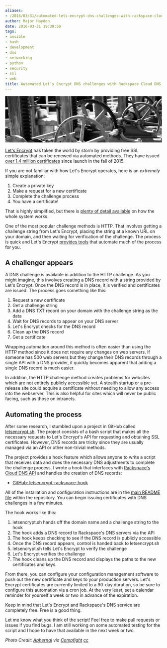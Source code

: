 ```yaml
---
aliases:
- /2016/03/31/automated-lets-encrypt-dns-challenges-with-rackspace-cloud-dns/
author: Major Hayden
date: 2016-03-31 19:39:50
tags:
- ansible
- bash
- development
- dns
- networking
- python
- security
- ssl
- web
title: Automated Let’s Encrypt DNS challenges with Rackspace Cloud DNS
---
```


![gears_photo]

[Let's Encrypt][1] has taken the world by storm by providing free SSL certificates that can be renewed via automated methods. They have issued [over 1.4 million certificates][2] since launch in the fall of 2015.

If you are not familiar with how Let's Encrypt operates, here is an _extremely_ simple explanation:

  1. Create a private key
  2. Make a request for a new certificate
  3. Complete the challenge process
  4. You have a certificate!

That is highly simplified, but there is [plenty of detail available][3] on how the whole system works.

One of the most popular challenge methods is HTTP. That involves getting a challenge string from Let's Encrypt, placing the string at a known URL on your domain, and then waiting for verification of the challenge. The process is quick and Let's Encrypt [provides tools][4] that automate much of the process for you.

## A challenger appears

A DNS challenge is available in addition to the HTTP challenge. As you might imagine, this involves creating a DNS record with a string provided by Let's Encrypt. Once the DNS record is in place, it is verified and certificates are issued. The process goes something like this:

  1. Request a new certificate
  2. Get a challenge string
  3. Add a DNS TXT record on your domain with the challenge string as the data
  4. Wait for DNS records to appear on your DNS server
  5. Let's Encrypt checks for the DNS record
  6. Clean up the DNS record
  7. Get a certificate

Wrapping automation around this method is often easier than using the HTTP method since it does not require any changes on web servers. If someone has 500 web servers but they change their DNS records through a single API with a DNS provider, it quickly becomes apparent that adding a single DNS record is much easier.

In addition, the HTTP challenge method creates problems for websites which are not entirely publicly accessible yet. A stealth startup or a pre-release site could acquire a certificate without needing to allow any access into the webserver. This is also helpful for sites which will never be public facing, such as those on intranets.

## Automating the process

After some research, I stumbled upon a project in GitHub called [letsencrypt.sh][5]. The project consists of a bash script that makes all the necessary requests to Let's Encrypt's API for requesting and obtaining SSL certificates. However, DNS records are tricky since they are usually managed via an API or other non-trivial methods.

The project provides a hook feature which allows anyone to write a script that receives data and does the necessary DNS adjustments to complete the challenge process. I wrote a hook that interfaces with [Rackspace's Cloud DNS API][6] and handles the creation of DNS records:

  * [GitHub: letsencrypt-rackspace-hook][7]

All of the installation and configuration instructions are in the [main README file][8] within the repository. You can begin issuing certificates with DNS challenges in a few minutes.

The hook works like this:

  1. letsencrypt.sh hands off the domain name and a challenge string to the hook
  2. The hook adds a DNS record to Rackspace's DNS servers via the API
  3. The hook keeps checking to see if the DNS record is publicly accessible
  4. Once the DNS record appears, control is handed back to letsencrypt.sh
  5. letsencrypt.sh tells Let's Encrypt to verify the challenge
  6. Let's Encrypt verifies the challenge
  7. The hook cleans up the DNS record and displays the paths to the new certificates and keys.

From there, you can configure your configuration management software to push out the new certificate and keys to your production servers. Let's Encrypt certificates are currently limited to a 90-day duration, so be sure to configure this automation via a cron job. At the very least, set a calendar reminder for yourself a week or two in advance of the expiration.

Keep in mind that Let's Encrypt and Rackspace's DNS service are completely free. Free is a good thing.

Let me know what you think of the script! Feel free to make pull requests or issues if you find bugs. I am still working on some automated testing for the script and I hope to have that available in the next week or two.

_Photo Credit: [Aphernai][9] via [Compfight][10] [cc][11]_

 [1]: https://letsencrypt.org/
 [2]: https://letsencrypt.org/stats/
 [3]: https://letsencrypt.org/how-it-works/
 [4]: https://letsencrypt.org/getting-started/
 [5]: https://github.com/lukas2511/letsencrypt.sh
 [6]: https://www.rackspace.com/en-us/cloud/dns
 [7]: https://github.com/major/letsencrypt-rackspace-hook
 [8]: https://github.com/major/letsencrypt-rackspace-hook/blob/master/README.rst
 [9]: https://www.flickr.com/photos/137399762@N06/25476786513/
 [10]: http://compfight.com
 [11]: https://creativecommons.org/licenses/by-nc-sa/2.0/
 [gears_photo]: /wp-content/uploads/2016/03/25476786513_393afd0d2f_b-e1459452983901.jpg